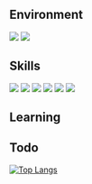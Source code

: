 <h2>Environment</h2>
<p>
  <image src="https://img.shields.io/badge/Arch%20Linux-1793D1?logo=arch-linux&logoColor=fff&style=for-the-badge">
  <image src="https://img.shields.io/badge/Visual_Studio_Code-0078D4?style=for-the-badge&logo=visual%20studio%20code&logoColor=white" />
</p>
<h2>Skills</h2>
<p>
    <image src="https://img.shields.io/badge/GIT-E44C30?style=for-the-badge&logo=git&logoColor=white" />
    <image src="https://img.shields.io/badge/HTML-239120?style=for-the-badge&logo=html5&logoColor=white" />
    <image src="https://img.shields.io/badge/CSS-239120?&style=for-the-badge&logo=css3&logoColor=white" />
    <image src="https://img.shields.io/badge/JavaScript-F7DF1E?style=for-the-badge&logo=JavaScript&logoColor=white" />
    <image src="https://img.shields.io/badge/Node.js-43853D?style=for-the-badge&logo=node.js&logoColor=white" />
    <image src="https://img.shields.io/badge/Python-3776AB?style=for-the-badge&logo=python&logoColor=white" />
</p>
  <h2>Learning</h2>
<p>

</p>
<h2>Todo</h2>
<p>

</p>

[![Top Langs](https://github-readme-stats.vercel.app/api/top-langs/?username=ice3353)](https://github.com/anuraghazra/github-readme-stats)


<!--
**stk2598/stk2598** is a ✨ _special_ ✨ repository because its `README.md` (this file) appears on your GitHub profile.

Here are some ideas to get you started:

- 🔭 I’m currently working on ...
- 🌱 I’m currently learning ...
- 👯 I’m looking to collaborate on ...
- 🤔 I’m looking for help with ...
- 💬 Ask me about ...
- 📫 How to reach me: ...
- 😄 Pronouns: ...
- ⚡ Fun fact: ...
-->
